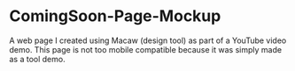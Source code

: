 ComingSoon-Page-Mockup
======================

A web page I created using Macaw (design tool) as part of a YouTube video demo. This page is not too mobile compatible because it was simply made as a tool demo.
